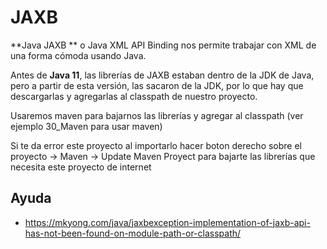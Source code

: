 
# JAXB

**Java JAXB ** o Java XML API Binding nos permite trabajar con XML de una forma cómoda usando Java.

Antes de **Java 11**, las librerías de JAXB estaban dentro de la JDK de Java, pero a partir de esta versión, las sacaron de la JDK, por lo que hay que descargarlas y agregarlas al classpath de nuestro proyecto.

Usaremos maven para bajarnos las librerías y agregar al classpath (ver ejemplo 30_Maven para usar maven)

Si te da error este proyecto al importarlo hacer boton derecho sobre el proyecto -> Maven -> Update Maven Proyect para bajarte las librerías que necesita este proyecto de internet

## Ayuda

- <https://mkyong.com/java/jaxbexception-implementation-of-jaxb-api-has-not-been-found-on-module-path-or-classpath/>